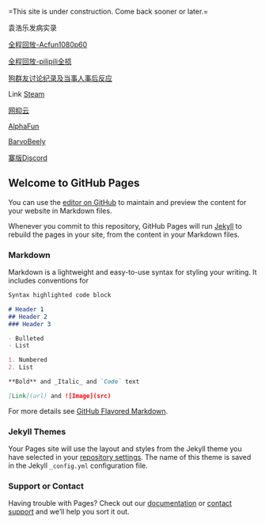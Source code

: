 =This site is under construction. Come back sooner or later.=

袁浩乐发病实录

[全程回放-Acfun1080p60](https://www.acfun.cn/v/ac24563298)

[全程回放-pilipili全损](https://www.bilibili.com/video/BV1DK4y1n7d2)

[狗群友讨论纪录及当事人事后反应](https://Innotori.github.io/袁浩乐发病讨论实录.txt)

Link
[Steam](https://steamcommunity.com/id/xeRathLoRash/)

[网抑云](https://music.163.com/#/user/home?id=97289139)

[AlphaFun](https://www.acfun.cn/u/14150210)

[BarvoBeely](https://space.bilibili.com/21234201/)

[寨版Discord](https://kaihei.co/wcrOAz)


## Welcome to GitHub Pages

You can use the [editor on GitHub](https://github.com/Innotori/Innotori.github.io/edit/main/index.md) to maintain and preview the content for your website in Markdown files.

Whenever you commit to this repository, GitHub Pages will run [Jekyll](https://jekyllrb.com/) to rebuild the pages in your site, from the content in your Markdown files.

### Markdown

Markdown is a lightweight and easy-to-use syntax for styling your writing. It includes conventions for

```markdown
Syntax highlighted code block

# Header 1
## Header 2
### Header 3

- Bulleted
- List

1. Numbered
2. List

**Bold** and _Italic_ and `Code` text

[Link](url) and ![Image](src)
```

For more details see [GitHub Flavored Markdown](https://guides.github.com/features/mastering-markdown/).

### Jekyll Themes

Your Pages site will use the layout and styles from the Jekyll theme you have selected in your [repository settings](https://github.com/Innotori/Innotori.github.io/settings). The name of this theme is saved in the Jekyll `_config.yml` configuration file.

### Support or Contact

Having trouble with Pages? Check out our [documentation](https://docs.github.com/categories/github-pages-basics/) or [contact support](https://support.github.com/contact) and we’ll help you sort it out.
